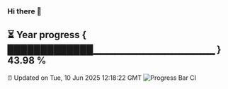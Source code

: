 ### Hi there 👋
⏳ Year progress { █████████████▁▁▁▁▁▁▁▁▁▁▁▁▁▁▁▁▁ } 43.98 %
---
⏰ Updated on Tue, 10 Jun 2025 12:18:22 GMT
![Progress Bar CI](https://github.com/Moyi321/Moyi321/workflows/Progress%20Bar%20CI/badge.svg)
